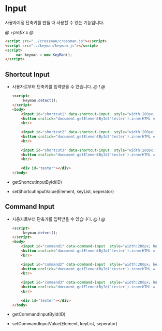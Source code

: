 # Input
사용자지정 단축키를 만들 때 사용할 수 있는 기능입니다. 

*@* *+prefix* *x* *@* 
```html
<script src="../crossman/crossman.js"></script>
<script src="../keyman/keyman.js"></script>
<script>
     var keyman = new KeyMan();
</script> 
```
      
  

## Shortcut Input 
- 사용자로부터 단축키를 입력받을 수 있습니다.
    *@* *!* *@*
    ```html
    <script>
         keyman.detect();     
    </script>
    <body>
        <input id="shortcut1" data-shortcut-input  style="width:200px; height:30px;" />
        <button onclick="document.getElementById('tester').innerHTML = keyman.getShortcutInputById('shortcut1');">CHECK</button>
        <br/>
      
        <input id="shortcut2" data-shortcut-input  style="width:200px; height:30px;" />
        <button onclick="document.getElementById('tester').innerHTML = keyman.getShortcutInputById('shortcut2');">CHECK</button>
        <br/>
      
        <input id="shortcut3" data-shortcut-input  style="width:200px; height:30px;" />
        <button onclick="document.getElementById('tester').innerHTML = keyman.getShortcutInputById('shortcut3');">CHECK</button>
        <br/>
      
        <div id="tester"></div>
    </body>
    ```

- getShortcutInputById(ID)
- setShortcutInputValue(Element, keyList, seperator)


## Command Input 
- 사용자로부터 단축키를 입력받을 수 있습니다.
    *@* *!* *@*
    ```html
    <script>
         keyman.detect();     
    </script>
    <body>
        <input id="command1" data-command-input  style="width:200px; height:30px;" />
        <button onclick="document.getElementById('tester').innerHTML = keyman.getCommandInputById('command1');">CHECK</button>
        <br/>
      
        <input id="command2" data-command-input  style="width:200px; height:30px;" />
        <button onclick="document.getElementById('tester').innerHTML = keyman.getCommandInputById('command2');">CHECK</button>
        <br/>
      
        <input id="command3" data-command-input  style="width:200px; height:30px;" />
        <button onclick="document.getElementById('tester').innerHTML = keyman.getCommandInputById('command3');">CHECK</button>
        <br/>
      
        <div id="tester"></div>
    </body>
    ```
  
- getCommandInputById(ID)
- setCommandInputValue(Element, keyList, seperator)